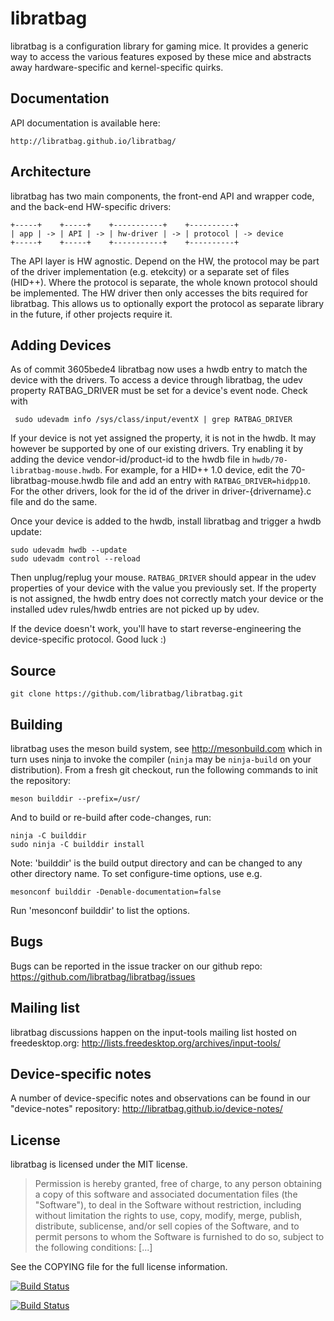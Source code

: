 libratbag
=========

libratbag is a configuration library for gaming mice. It provides a generic
way to access the various features exposed by these mice and abstracts away
hardware-specific and kernel-specific quirks.

Documentation
-------------

API documentation is available here:

	http://libratbag.github.io/libratbag/

Architecture
------------

libratbag has two main components, the front-end API and wrapper code, and
the back-end HW-specific drivers:

    +-----+    +-----+    +-----------+    +----------+
    | app | -> | API | -> | hw-driver | -> | protocol | -> device
    +-----+    +-----+    +-----------+    +----------+

The API layer is HW agnostic. Depend on the HW, the protocol may be part of
the driver implementation (e.g. etekcity) or a separate set of files
(HID++). Where the protocol is separate, the whole known protocol should be
implemented. The HW driver then only accesses the bits required for
libratbag. This allows us to optionally export the protocol as separate
library in the future, if other projects require it.

Adding Devices
--------------

As of commit 3605bede4 libratbag now uses a hwdb entry to match the device
with the drivers. To access a device through libratbag, the udev property
RATBAG_DRIVER must be set for a device's event node. Check with

     sudo udevadm info /sys/class/input/eventX | grep RATBAG_DRIVER

If your device is not yet assigned the property, it is not in the hwdb. It
may however be supported by one of our existing drivers. Try enabling it by
adding the device vendor-id/product-id to the hwdb file in
`hwdb/70-libratbag-mouse.hwdb`. For example, for a HID++ 1.0 device, edit
the 70-libratbag-mouse.hwdb file and add an entry with `RATBAG_DRIVER=hidpp10`.
For the other drivers, look for the id of the driver in driver-{drivername}.c
file and do the same.

Once your device is added to the hwdb, install libratbag and trigger a hwdb
update:

    sudo udevadm hwdb --update
    sudo udevadm control --reload

Then unplug/replug your mouse. `RATBAG_DRIVER` should appear in the udev
properties of your device with the value you previously set. If the property
is not assigned, the hwdb entry does not correctly match your device or the
installed udev rules/hwdb entries are not picked up by udev.

If the device doesn't work, you'll have to start reverse-engineering the
device-specific protocol. Good luck :)

Source
------

    git clone https://github.com/libratbag/libratbag.git

Building
--------

libratbag uses the meson build system, see http://mesonbuild.com which in
turn uses ninja to invoke the compiler (`ninja` may be `ninja-build` on your
distribution). From a fresh git checkout, run the
following commands to init the repository:

    meson builddir --prefix=/usr/

And to build or re-build after code-changes, run:

    ninja -C builddir
    sudo ninja -C builddir install

Note: 'builddir' is the build output directory and can be changed to any
other directory name. To set configure-time options, use e.g.

    mesonconf builddir -Denable-documentation=false

Run 'mesonconf builddir' to list the options.

Bugs
----

Bugs can be reported in the issue tracker on our github repo:
https://github.com/libratbag/libratbag/issues

Mailing list
------------

libratbag discussions happen on the input-tools mailing list hosted on
freedesktop.org: http://lists.freedesktop.org/archives/input-tools/

Device-specific notes
---------------------

A number of device-specific notes and observations can be found in our
"device-notes" repository: http://libratbag.github.io/device-notes/

License
-------

libratbag is licensed under the MIT license.

> Permission is hereby granted, free of charge, to any person obtaining a
> copy of this software and associated documentation files (the "Software"),
> to deal in the Software without restriction, including without limitation
> the rights to use, copy, modify, merge, publish, distribute, sublicense,
> and/or sell copies of the Software, and to permit persons to whom the
> Software is furnished to do so, subject to the following conditions: [...]

See the COPYING file for the full license information.

[![Build Status](https://semaphoreci.com/api/v1/projects/7905244a-c0b5-468b-9071-d846de3ce9f1/545192/badge.svg)](https://semaphoreci.com/libratbag/libratbag)

[![Build Status](https://circleci.com/gh/libratbag/libratbag.svg?style=shield&circle-token=d7c782e10d2d934b176da754f11b5105ea074f4a)](https://circleci.com/gh/bentiss/libratbag)
